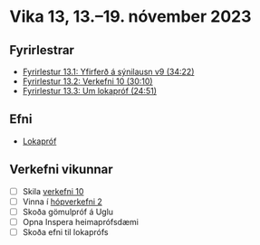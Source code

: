 # Vika 13, 13.–19. nóvember 2023

## Fyrirlestrar

- [Fyrirlestur 13.1: Yfirferð á sýnilausn v9 (34:22)](https://youtu.be/UEpfVggrDqo)
- [Fyrirlestur 13.2: Verkefni 10 (30:10)](https://youtu.be/03aIpjWWCkk)
- [Fyrirlestur 13.3: Um lokapróf (24:51)](https://youtu.be/9wrxyJzm830)

## Efni

- [Lokapróf](../namsefni/41.lokaprof/)

## Verkefni vikunnar

- [ ] Skila [verkefni 10](https://github.com/vefforritun/vef1-2023-v10)
- [ ] Vinna í [hópverkefni 2](https://github.com/vefforritun/vef1-2023-h2)
- [ ] Skoða gömulpróf á Uglu
- [ ] Opna Inspera heimaprófsdæmi
- [ ] Skoða efni til lokaprófs
